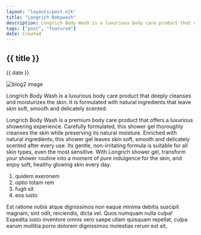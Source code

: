 ```yaml
---
layout: "layouts/post.njk"
title: "Longrich Bobywash"
description: Longrich Body Wash is a luxurious body care product that deeply cleanses and moisturizes the skin. It is formulated with natural ingredients that leave skin soft, smooth and delicately scented.
tags: ["post", "featured"]
date: Created
---
```


## {{ title }}
{{ date }}

![blog2 image](/assets/images/blog2.jpg)

Longrich Body Wash is a luxurious body care product that deeply cleanses and moisturizes the skin. It is formulated with natural ingredients that leave skin soft, smooth and delicately scented.

Longrich Body Wash is a premium body care product that offers a luxurious showering experience. Carefully formulated, this shower gel thoroughly cleanses the skin while preserving its natural moisture. Enriched with natural ingredients, this shower gel leaves skin soft, smooth and delicately scented after every use. Its gentle, non-irritating formula is suitable for all skin types, even the most sensitive. With Longrich shower gel, transform your shower routine into a moment of pure indulgence for the skin, and enjoy soft, healthy glowing skin every day.

  1. quidem exeronem
  2. optio totam rem
  3. fugit sit
  4. eos iusto

Est ratione nobis atque dignissimos non eaque minima debitis suscipit magnam, sint odit, reiciendis, dicta vel. Quos numquam nulla culpa! Expedita iusto inventore omnis vero saepe ullam quisquam repellat, culpa earum mollitia porro dolorem dignissimos molestias rerum est sit,
